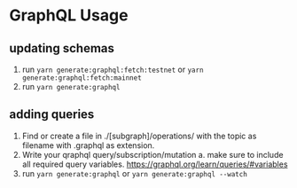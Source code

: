 # GraphQL Usage

## updating schemas

1. run `yarn generate:graphql:fetch:testnet` or `yarn generate:graphql:fetch:mainnet`
2. run `yarn generate:graphql`

## adding queries

1. Find or create a file in ./[subgraph]/operations/ with the topic as filename with .graphql as extension.
2. Write your qraphql query/subscription/mutation
   a. make sure to include all required query variables. https://graphql.org/learn/queries/#variables
3. run `yarn generate:graphql` or `yarn generate:graphql --watch`
